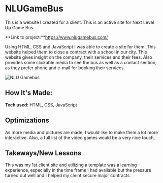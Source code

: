 # NLUGameBus
This is a website I created for a client. This is an active site for Next Level Up Game Bus

**Link to project:**https://www.nlugamebus.com/

Using HTML, CSS and JavaScript I was able to create a site for them. This website helped them to close a contract with a school in our city.
This website gives insight on the company, their services and their fees. Also provides some clickable media to see the bus as well as a 
contact section, as they prefer phone and e-mail for booking their services.

![NLU Gamebus](https://github.com/ChavGill/ChavGill/blob/main/nlu.gif)

## How It's Made:

**Tech used:** HTML, CSS, JavaScript

## Optimizations

As more media and pictures are made, I would like to make them a lot more interactive. Also, a full list of the video games would be a very nice touch,

## Takeways/New Lessons

This was my 1st client site and utilizing a template was a learning experience, especially in the time frame I had available but the pressure turned out well and I helped my cleint secure major contracts.


